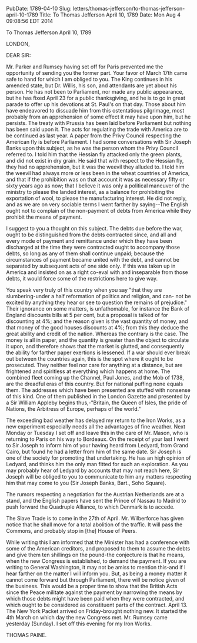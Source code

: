PubDate: 1789-04-10
Slug: letters/thomas-jefferson/to-thomas-jefferson-april-10-1789
Title: To Thomas Jefferson April 10, 1789
Date: Mon Aug  4 09:08:56 EDT 2014

   To Thomas Jefferson April 10, 1789

   LONDON,

   DEAR SIR:

   Mr. Parker and Rumsey having set off for Paris prevented me the
   opportunity of sending you the former part. Your favor of March 17th came
   safe to hand for which I am obliged to you. The King continues in his
   amended state, but Dr. Willis, his son, and attendants are yet about his
   person. He has not been to Parliament, nor made any public appearance, but
   he has fixed April 23 for a public thanksgiving, and he is to go in great
   parade to offer up his devotions at St. Paul's on that day. Those about
   him have endeavored to dissuade him from this ostentatious pilgrimage,
   most probably from an apprehension of some effect it may have upon him,
   but he persists. The treaty with Prussia has been laid before Parliament
   but nothing has been said upon it. The acts for regulating the trade with
   America are to be continued as last year. A paper from the Privy Council
   respecting the American fly is before Parliament. I had some conversations
   with Sir Joseph Banks upon this subject, as he was the person whom the
   Privy Council referred to. I told him that the Hessian fly attacked only
   the green plants, and did not exist in dry grain. He said that with
   respect to the Hessian fly, they had no apprehension, but it was the
   weevil they alluded to. I told him the weevil had always more or less been
   in the wheat countries of America, and that if the prohibition was on that
   account it was as necessary fifty or sixty years ago as now; that I
   believe it was only a political maneuver of the ministry to please the
   landed interest, as a balance for prohibiting the exportation of wool, to
   please the manufacturing interest. He did not reply, and as we are on very
   sociable terms I went farther by saying--The English ought not to complain
   of the non-payment of debts from America while they prohibit the means of
   payment.

   I suggest to you a thought on this subject. The debts due before the war,
   ought to be distinguished from the debts contracted since, and all and
   every mode of payment and remittance under which they have been discharged
   at the time they were contracted ought to accompany those debts, so long
   as any of them shall continue unpaid; because the circumstances of payment
   became united with the debt, and cannot be separated by subsequent acts of
   one side only. If this was taken up in America and insisted on as a right
   co-eval with and inseparable from those debts, it would force some of the
   restrictions here to give way.

   You speak very truly of this country when you say "that they are
   slumbering-under a half reformation of politics and religion, and can- not
   be excited by anything they hear or see to question the remains of
   prejudice." Their ignorance on some matters, is unfathomable, for instance
   the Bank of England discounts bills at 5 per cent, but a proposal is
   talked of for discounting at 4%; and the reason given is the vast quantity
   of money, and that money of the good houses discounts at 4%; from this
   they deduce the great ability and credit of the nation. Whereas the
   contrary is the case. The money is all in paper, and the quantity is
   greater than the object to circulate it upon, and therefore shows that the
   market is glutted, and consequently the ability for farther paper
   exertions is lessened. If a war should ever break out between the
   countries again, this is the spot where it ought to be prosecuted. They
   neither feel nor care for anything at a distance, but are frightened and
   spiritless at everything which happens at home. The combined fleet coming
   up the Channel, Paul Jones, and the Mob of 1738, are the dreadful eras of
   this country. But for national puffing none equals them. The addresses
   which have been presented are stuffed with nonsense of this kind. One of
   them published in the London Gazette and presented by a Sir William
   Appleby begins thus,-"Britain, the Queen of Isles, the pride of Nations,
   the Arbitress of Europe, perhaps of the world."

   The exceeding bad weather has delayed my return to the Iron Works, as a
   new experiment especially needs all the advantages of fine weather. Next
   Monday or Tuesday I set off and leave this in the care of Mr. Mason, who
   is returning to Paris on his way to Bordeaux. On the receipt of your last
   I went to Sir Joseph to inform him of your having heard from Ledyard, from
   Grand Cairo, but found he had a letter from him of the same date. Sir
   Joseph is one of the society for promoting that undertaking. He has an
   high opinion of Ledyard, and thinks him the only man fitted for such an
   exploration. As you may probably hear of Ledyard by accounts that may not
   reach here, Sir Joseph will be obliged to you to communicate to him any
   matters respecting him that may come to you (Sir Joseph Banks, Bart., Soho
   Square).

   The rumors respecting a negotiation for the Austrian Netherlands are at a
   stand, and the English papers have sent the Prince of Nassau to Madrid to
   push forward the Quadruple Alliance, to which Denmark is to accede.

   The Slave Trade is to come in the 27th of April. Mr. Wilberforce has given
   notice that he shall move for a total abolition of the traffic. It will
   pass the Commons, and probably stop in [the] House of Peers.

   While writing this I am informed that the Minister has had a conference
   with some of the American creditors, and proposed to them to assume the
   debts and give them ten shillings on the pound-the conjecture is that he
   means, when the new Congress is established, to demand the payment. If you
   are writing to General Washington, it may not be amiss to mention this-and
   if I hear farther on the matter I will inform you. But, as being a money
   matter it cannot come forward but through Parliament, there will be notice
   given of the business. This would be a proper time to show that the
   British Acts since the Peace militate against the payment by narrowing the
   means by which those debts might have been paid when they were contracted,
   and which ought to be considered as constituent parts of the contract.
   April 13. The New York Packet arrived on Friday-brought nothing new. It
   started the 4th March on which day the new Congress met. Mr. Rumsey came
   yesterday (Sunday). I set off this evening for my Iron Works.

   THOMAS PAINE.

    
